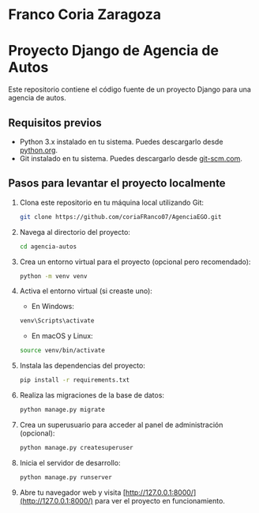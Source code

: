 # Franco Coria Zaragoza

# Proyecto Django de Agencia de Autos

Este repositorio contiene el código fuente de un proyecto Django para una agencia de autos.

## Requisitos previos

- Python 3.x instalado en tu sistema. Puedes descargarlo desde [python.org](https://www.python.org/downloads/).
- Git instalado en tu sistema. Puedes descargarlo desde [git-scm.com](https://git-scm.com/downloads/).

## Pasos para levantar el proyecto localmente

1. Clona este repositorio en tu máquina local utilizando Git:

    ```bash
    git clone https://github.com/coriaFRanco07/AgenciaEGO.git
    ```

2. Navega al directorio del proyecto:

    ```bash
    cd agencia-autos
    ```

3. Crea un entorno virtual para el proyecto (opcional pero recomendado):

    ```bash
    python -m venv venv
    ```

4. Activa el entorno virtual (si creaste uno):

    - En Windows:

    ```bash
    venv\Scripts\activate
    ```

    - En macOS y Linux:

    ```bash
    source venv/bin/activate
    ```

5. Instala las dependencias del proyecto:

    ```bash
    pip install -r requirements.txt
    ```

6. Realiza las migraciones de la base de datos:

    ```bash
    python manage.py migrate
    ```

7. Crea un superusuario para acceder al panel de administración (opcional):

    ```bash
    python manage.py createsuperuser
    ```

8. Inicia el servidor de desarrollo:

    ```bash
    python manage.py runserver
    ```

9. Abre tu navegador web y visita [http://127.0.0.1:8000/](http://127.0.0.1:8000/) para ver el proyecto en funcionamiento.



